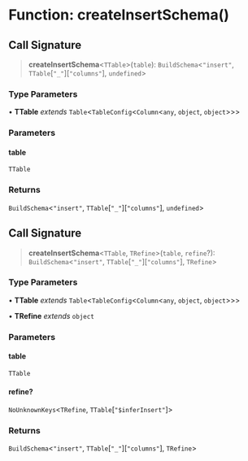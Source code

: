 # Function: createInsertSchema()

## Call Signature

> **createInsertSchema**\<`TTable`\>(`table`): `BuildSchema`\<`"insert"`, `TTable`\[`"_"`\]\[`"columns"`\], `undefined`\>

### Type Parameters

• **TTable** *extends* `Table`\<`TableConfig`\<`Column`\<`any`, `object`, `object`\>\>\>

### Parameters

#### table

`TTable`

### Returns

`BuildSchema`\<`"insert"`, `TTable`\[`"_"`\]\[`"columns"`\], `undefined`\>

## Call Signature

> **createInsertSchema**\<`TTable`, `TRefine`\>(`table`, `refine`?): `BuildSchema`\<`"insert"`, `TTable`\[`"_"`\]\[`"columns"`\], `TRefine`\>

### Type Parameters

• **TTable** *extends* `Table`\<`TableConfig`\<`Column`\<`any`, `object`, `object`\>\>\>

• **TRefine** *extends* `object`

### Parameters

#### table

`TTable`

#### refine?

`NoUnknownKeys`\<`TRefine`, `TTable`\[`"$inferInsert"`\]\>

### Returns

`BuildSchema`\<`"insert"`, `TTable`\[`"_"`\]\[`"columns"`\], `TRefine`\>
